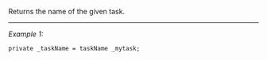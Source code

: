 Returns the name of the given task.


---
*Example 1:*
```sqf
private _taskName = taskName _mytask;
```